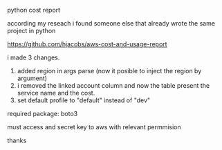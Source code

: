 python cost report

according my reseach i found someone else that already wrote the same project in python

https://github.com/hjacobs/aws-cost-and-usage-report

i made 3 changes.

  1. added region in args parse (now it posible to inject the region by argument)
  2. i removed the linked account column and now the table present the service name and the cost.
  3. set default profile to "default" instead of "dev"

required package: boto3

must access and secret key to aws with relevant permmision

thanks

